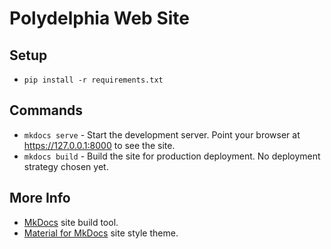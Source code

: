 # Polydelphia Web Site

## Setup

- `pip install -r requirements.txt`

## Commands

- `mkdocs serve` - Start the development server. Point your browser at https://127.0.0.1:8000 to see the site.
- `mkdocs build` - Build the site for production deployment. No deployment strategy chosen yet.

## More Info

- [MkDocs](https://www.mkdocs.org/) site build tool.
- [Material for MkDocs](https://squidfunk.github.io/mkdocs-material/) site style theme.
